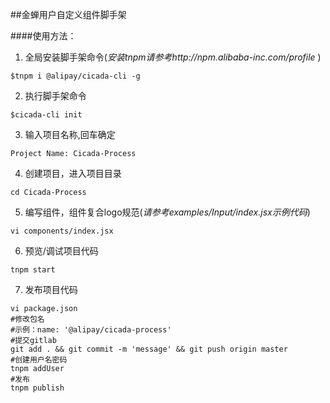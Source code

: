 ##金蝉用户自定义组件脚手架

####使用方法：

1. 全局安装脚手架命令(*安装tnpm请参考http://npm.alibaba-inc.com/profile* )
```
$tnpm i @alipay/cicada-cli -g
```
2. 执行脚手架命令
```
$cicada-cli init
```
3. 输入项目名称,回车确定
```
Project Name: Cicada-Process
```
4. 创建项目，进入项目目录
```
cd Cicada-Process
```
5. 编写组件，组件复合logo规范(*请参考examples/Input/index.jsx示例代码*)
```
vi components/index.jsx
```
6. 预览/调试项目代码
```
tnpm start
```
7. 发布项目代码
```
vi package.json
#修改包名
#示例：name: '@alipay/cicada-process'
#提交gitlab
git add . && git commit -m 'message' && git push origin master
#创建用户名密码
tnpm addUser
#发布
tnpm publish
```